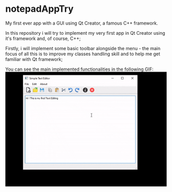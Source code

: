 # notepadAppTry
My first ever app with a GUI using Qt Creator, a famous C++ framework.

In this repository i will try to implement my very first app in Qt Creator using it's framework and, of course, C++;

Firstly, i will implement some basic toolbar alongside the menu - the main focus of all this is to improve my classes handling skill and to help me get familiar with Qt framework;

You can see the main implemented functionalities in the following GIF:
![](textEditorApp.gif)
